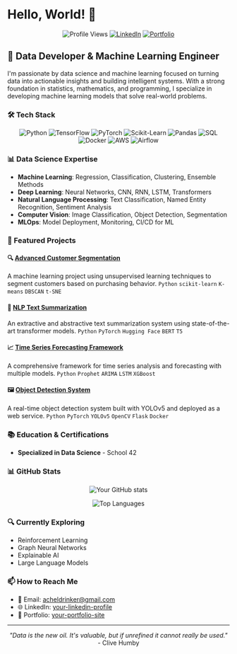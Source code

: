 # Hello, World! 👋

<div align="center">
  
  ![Profile Views](https://komarev.com/ghpvc/?username=AchelDrinker&color=blueviolet)
  [![LinkedIn](https://img.shields.io/badge/LinkedIn-Connect-blue?style=flat&logo=linkedin)](https://linkedin.com/in/hugomartineu)
  [![Portfolio](https://img.shields.io/badge/Portfolio-Visit-brightgreen?style=flat&logo=github)](https://hugomartineu.com)

</div>

## 🧠 Data Developer & Machine Learning Engineer

I'm passionate by data science and machine learning focused on turning data into actionable insights and building intelligent systems. With a strong foundation in statistics, mathematics, and programming, I specialize in developing machine learning models that solve real-world problems.

### 🛠️ Tech Stack

<div align="center">
  
  ![Python](https://img.shields.io/badge/Python-Expert-3776AB?style=flat&logo=python)
  ![TensorFlow](https://img.shields.io/badge/TensorFlow-Advanced-FF6F00?style=flat&logo=tensorflow)
  ![PyTorch](https://img.shields.io/badge/PyTorch-Advanced-EE4C2C?style=flat&logo=pytorch)
  ![Scikit-Learn](https://img.shields.io/badge/ScikitLearn-Expert-F7931E?style=flat&logo=scikit-learn)
  ![Pandas](https://img.shields.io/badge/Pandas-Expert-150458?style=flat&logo=pandas)
  ![SQL](https://img.shields.io/badge/SQL-Advanced-4479A1?style=flat&logo=postgresql)
  ![Docker](https://img.shields.io/badge/Docker-Intermediate-2496ED?style=flat&logo=docker)
  ![AWS](https://img.shields.io/badge/AWS-Intermediate-232F3E?style=flat&logo=amazon-aws)
  ![Airflow](https://img.shields.io/badge/Airflow-Intermediate-017CEE?style=flat&logo=apache-airflow)
  
</div>

### 📊 Data Science Expertise
- **Machine Learning**: Regression, Classification, Clustering, Ensemble Methods
- **Deep Learning**: Neural Networks, CNN, RNN, LSTM, Transformers
- **Natural Language Processing**: Text Classification, Named Entity Recognition, Sentiment Analysis
- **Computer Vision**: Image Classification, Object Detection, Segmentation
- **MLOps**: Model Deployment, Monitoring, CI/CD for ML

### 🌟 Featured Projects

#### 🔍 [Advanced Customer Segmentation](https://github.com/YOUR_USERNAME/customer-segmentation)
A machine learning project using unsupervised learning techniques to segment customers based on purchasing behavior.
`Python` `scikit-learn` `K-means` `DBSCAN` `t-SNE`

#### 🤖 [NLP Text Summarization](https://github.com/YOUR_USERNAME/text-summarization)
An extractive and abstractive text summarization system using state-of-the-art transformer models.
`Python` `PyTorch` `Hugging Face` `BERT` `T5`

#### 📈 [Time Series Forecasting Framework](https://github.com/YOUR_USERNAME/timeseries-forecast)
A comprehensive framework for time series analysis and forecasting with multiple models.
`Python` `Prophet` `ARIMA` `LSTM` `XGBoost`

#### 🖼️ [Object Detection System](https://github.com/YOUR_USERNAME/object-detection)
A real-time object detection system built with YOLOv5 and deployed as a web service.
`Python` `PyTorch` `YOLOv5` `OpenCV` `Flask` `Docker`

### 📚 Education & Certifications
- **Specialized in Data Science** - School 42


### 📊 GitHub Stats

<div align="center">
  
  ![Your GitHub stats](https://github-readme-stats.vercel.app/api?username=AchelDrinker&show_icons=true&theme=radical)
  
  ![Top Languages](https://github-readme-stats.vercel.app/api/top-langs/?username=AchelDrinker&layout=compact&theme=radical)
  
</div>

### 🔍 Currently Exploring
- Reinforcement Learning
- Graph Neural Networks
- Explainable AI
- Large Language Models

### 📫 How to Reach Me
- 📧 Email: acheldrinker@gmail.com
- 🌐 LinkedIn: [your-linkedin-profile](https://linkedin.com/in/hugomartineu)
- 🔗 Portfolio: [your-portfolio-site](https://hugomartineu.com)

---

<div align="center">
  
  *"Data is the new oil. It's valuable, but if unrefined it cannot really be used."* - Clive Humby
  
</div>
